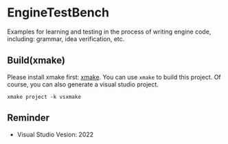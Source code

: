 # EngineTestBench
Examples for learning and testing in the process of writing engine code, including: grammar, idea verification, etc.

## Build(xmake)
Please install xmake first: [xmake](https://github.com/xmake-io/xmake). You can use `xmake` to build this project. Of course, you can also generate a visual studio project. 

```
xmake project -k vsxmake
```

## Reminder
- Visual Studio Vesion: 2022
